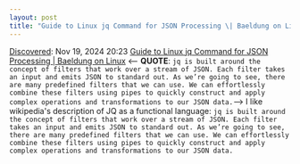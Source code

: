 ```yaml
---
layout: post
title: "Guide to Linux jq Command for JSON Processing \| Baeldung on Linux"
---
```

[Discovered](http://rolandtanglao.com/2020/07/29/p1-blogthis-checkvist-list-links-to-blog/): Nov 19, 2024 20:23  [Guide to Linux jq Command for JSON Processing | Baeldung on Linux](https://www.baeldung.com/linux/jq-command-json) <-- **QUOTE**: `jq is built around the concept of filters that work over a stream of JSON. Each filter takes an input and emits JSON to standard out. As we’re going to see, there are many predefined filters that we can use. We can effortlessly combine these filters using pipes to quickly construct and apply complex operations and transformations to our JSON data.`--> I like wikipedia's description of JQ as a functional language: `jq is built around the concept of filters that work over a stream of JSON. Each filter takes an input and emits JSON to standard out. As we’re going to see, there are many predefined filters that we can use. We can effortlessly combine these filters using pipes to quickly construct and apply complex operations and transformations to our JSON data.`

